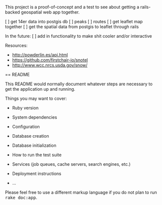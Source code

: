 This project is a proof-of-concept and a test to see about getting a rails-backed geospatial web app together.

[ ] get 14er data into postgis db
  [ ] peaks
  [ ] routes
[ ] get leaflet map together
[ ] get the spatial data from postgis to leaflet through rails


In the future:
[ ] add in functionality to make shit cooler and/or interactive


Resources:
* http://powderlin.es/api.html
* https://github.com/firstchair-io/snotel
* http://www.wcc.nrcs.usda.gov/snow/

== README

This README would normally document whatever steps are necessary to get the
application up and running.

Things you may want to cover:

* Ruby version

* System dependencies

* Configuration

* Database creation

* Database initialization

* How to run the test suite

* Services (job queues, cache servers, search engines, etc.)

* Deployment instructions

* ...


Please feel free to use a different markup language if you do not plan to run
<tt>rake doc:app</tt>.
